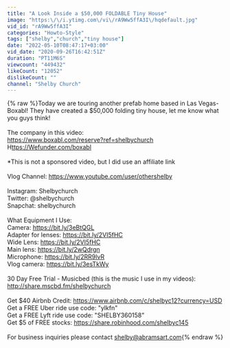 ```yaml
---
title: "A Look Inside a $50,000 FOLDABLE Tiny House"
image: "https:\/\/i.ytimg.com\/vi\/rA9Ww5ffA3I\/hqdefault.jpg"
vid_id: "rA9Ww5ffA3I"
categories: "Howto-Style"
tags: ["shelby","church","tiny house"]
date: "2022-05-10T08:47:17+03:00"
vid_date: "2020-09-26T16:42:51Z"
duration: "PT11M6S"
viewcount: "449432"
likeCount: "12052"
dislikeCount: ""
channel: "Shelby Church"
---
```

{% raw %}Today we are touring another prefab home based in Las Vegas- Boxabl! They have created a $50,000 folding tiny house, let me know what you guys think!<br /><br />The company in this video:<br /><a rel="nofollow" target="blank" href="https://www.boxabl.com/reserve?ref=shelbychurch">https://www.boxabl.com/reserve?ref=shelbychurch</a><br />H<a rel="nofollow" target="blank" href="ttps://Wefunder.com/boxabl">ttps://Wefunder.com/boxabl</a> <br /><br />*This is not a sponsored video, but I did use an affiliate link<br /><br />Vlog Channel: <a rel="nofollow" target="blank" href="https://www.youtube.com/user/othershelby">https://www.youtube.com/user/othershelby</a><br /><br />Instagram: Shelbychurch<br />Twitter: @shelbychurch<br />Snapchat: shelbychurch<br /><br />What Equipment I Use:<br />Camera: <a rel="nofollow" target="blank" href="https://bit.ly/3eBtQGL">https://bit.ly/3eBtQGL</a><br />Adapter for lenses: <a rel="nofollow" target="blank" href="https://bit.ly/2VI5fHC">https://bit.ly/2VI5fHC</a><br />Wide Lens: <a rel="nofollow" target="blank" href="https://bit.ly/2VI5fHC">https://bit.ly/2VI5fHC</a><br />Main lens: <a rel="nofollow" target="blank" href="https://bit.ly/2wQdrgn">https://bit.ly/2wQdrgn</a><br />Microphone: <a rel="nofollow" target="blank" href="https://bit.ly/2RR9lvR">https://bit.ly/2RR9lvR</a><br />Vlog camera: <a rel="nofollow" target="blank" href="https://bit.ly/3esTkWy">https://bit.ly/3esTkWy</a><br /><br />30 Day Free Trial - Musicbed (this is the music I use in my videos): <a rel="nofollow" target="blank" href="http://share.mscbd.fm/shelbychurch">http://share.mscbd.fm/shelbychurch</a><br /><br />Get $40 Airbnb Credit: <a rel="nofollow" target="blank" href="https://www.airbnb.com/c/shelbyc12?currency=USD">https://www.airbnb.com/c/shelbyc12?currency=USD</a><br />Get a FREE Uber ride use code: &quot;ylkfn&quot;<br />Get a FREE Lyft ride use code: &quot;SHELBY360158&quot;<br />Get $5 of FREE stocks: <a rel="nofollow" target="blank" href="https://share.robinhood.com/shelbyc145">https://share.robinhood.com/shelbyc145</a><br /><br />For business inquiries please contact shelby@abramsart.com{% endraw %}
